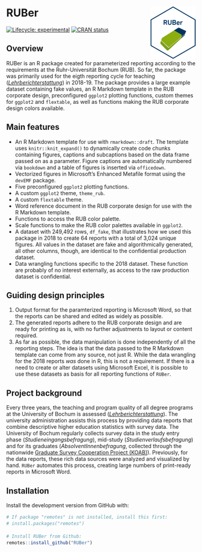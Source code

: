 
<!-- README.md is generated from README.Rmd. Please edit that file -->

# RUBer <a href='https://richardmeyer-eppler.github.io/RUBer/'><img src='man/figures/logo.png' align="right" height="139" />

<!-- badges: start -->

[![Lifecycle:
experimental](https://img.shields.io/badge/lifecycle-experimental-orange.svg)](https://www.tidyverse.org/lifecycle/#experimental)
[![CRAN
status](https://www.r-pkg.org/badges/version/RUBer)](https://cran.r-project.org/package=RUBer)
<!-- badges: end -->

## Overview

RUBer is an R package created for parameterized reporting according to
the requirements at the Ruhr-Universität Bochum (RUB). So far, the
package was primarily used for the eigth reporting cycle for teaching
([*Lehrberichterstattung*](http://www.uv.ruhr-uni-bochum.de/dezernat1/aufgaben/abteilung1/qmp/instrumente/inst_lehrberichterstattung.html))
in 2018-19. The package provides a large example dataset containing fake
values, an R Markdown template in the RUB corporate design,
preconfigured `ggplot2` plotting functions, custom themes for `ggplot2`
and `flextable`, as well as functions making the RUB corporate design
colors available.

## Main features

  - An R Markdown template for use with `rmarkdown::draft`. The template
    uses `knitr::knit_expand()` to dynamically create code chunks
    containing figures, captions and subcaptions based on the data frame
    passed on as a parameter. Figure captions are automatically numbered
    via `bookdown` and a table of figures is inserted via `officedown`.
  - Vectorized figures in Microsoft’s Enhanced Metafile format using the
    `devEMF` package.
  - Five preconfigured `ggplot2` plotting functions.
  - A custom `ggplot2` theme, `theme_rub`.
  - A custom `flextable` theme.
  - Word reference document in the RUB corporate design for use with the
    R Markdown template.
  - Functions to access the RUB color palette.
  - Scale functions to make the RUB color palettes available in
    `ggplot2`.
  - A dataset with 249,492 rows, `df_fake`, that illustrates how we used
    this package in 2018 to create 64 reports with a total of 3,024
    unique figures. All values in the dataset are fake and
    algorithmically generated, all other columns, though, are identical
    to the confidential production dataset.
  - Data wrangling functions specific to the 2018 dataset. These
    function are probably of no interest externally, as access to the
    raw production dataset is confidential.

## Guiding design principles

1.  Output format for the paramterized reporting is Microsoft Word, so
    that the reports can be shared and edited as widely as possible.
2.  The generated reports adhere to the RUB corporate design and are
    ready for printing as is, with no further adjustments to layout or
    content required.
3.  As far as possible, the data manipulation is done independently of
    all the reporting steps. The idea is that the data passed to the R
    Markdown template can come from any source, not just R. While the
    data wrangling for the 2018 reports *was* done in R, this is not a
    requirement. If there is a need to create or alter datasets using
    Microsoft Excel, it is possible to use these datasets as basis for
    all reporting functions of `RUBer`.

## Project background

Every three years, the teaching and program quality of all degree
programs at the University of Bochum is assessed
([*Lehrberichterstattung*](http://www.uv.ruhr-uni-bochum.de/dezernat1/aufgaben/abteilung1/qmp/instrumente/inst_lehrberichterstattung.html)).
The university administration assists this process by providing data
reports that combine descriptive higher education statistics with survey
data. The University of Bochum regularly collects survey data in the
study entry phase (*Studieneingangsbefragung*), mid-study
(*Studienverlaufsbefragung*) and for its graduates
(*AbsolventInnenbefragung*, collected through the nationwide [Graduate
Survey Cooperation Project (KOAB)](https://istat.de/de/koab_a.html)).
Previously, for the data reports, these rich data sources were analyzed
and visualized by hand. `RUBer` automates this process, creating large
numbers of print-ready reports in Microsoft Word.

## Installation

Install the development version from GitHub with:

``` r
# If package "remotes" is not installed, install this first:
# install.packages("remotes")

# Install RUBer from Github:
remotes::install_github("RUBer")
```
